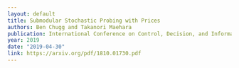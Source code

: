 ```yaml
---
layout: default 
title: Submodular Stochastic Probing with Prices 
authors: Ben Chugg and Takanori Maehara 
publication: International Conference on Control, Decision, and Information Technologies
year: 2019 
date: "2019-04-30"
link: https://arxiv.org/pdf/1810.01730.pdf
---
```

